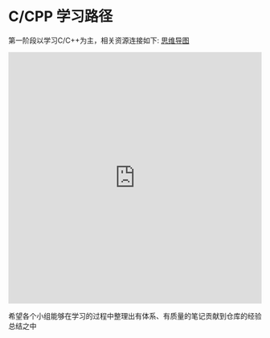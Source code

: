 # C/CPP 学习路径

第一阶段以学习C/C++为主，相关资源连接如下:
[思维导图](https://sv4mm7xf6ql.feishu.cn/wiki/V9ZDwg9uOioe6nk7itFcbtWAnvf?from=from_copylink)

<iframe src="https://sv4mm7xf6ql.feishu.cn/wiki/V9ZDwg9uOioe6nk7itFcbtWAnvf?from=from_copylink" width="100%" height="500px" frameborder="0"></iframe>

希望各个小组能够在学习的过程中整理出有体系、有质量的笔记贡献到仓库的经验总结之中
